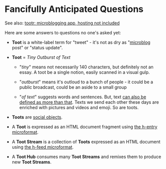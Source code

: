 # Fancifully Anticipated Questions

See also: [tootr: microblogging app, hosting not included](http://blog.lmorchard.com/2014/10/11/tootr-1)

Here are some answers to questions no one's asked yet:

  * **Toot** is a white-label term for "tweet" - it's not as dry as "[microblog][]
    post" or "status update". 

  * **Toot** = *Tiny Outburst of Text*

    * "*tiny*" means not necessarily 140 characters, but definitely not an
      essay. A toot be a single notion, easily scanned in a visual gulp.

    * "*outburst*" means it's outloud to a bunch of people - it could be a
      public broadcast, could be an aside to a small group

    * "*of text*" suggests words and sentences.
      But, text [can also be defined as more than that][def].  Texts we send
      each other these days are enriched with pictures and videos and emoji.
      So are toots.

  * **Toots** are [social objects][].

  * A **Toot** is expressed as an HTML document fragment using [the h-entry
    microformat][h-entry].
  
  * A **Toot Stream** is a collection of **Toots** expressed as an HTML
    document using [the h-feed microformat][h-feed].

  * A **Toot Hub** consumes many **Toot Streams** and remixes them to produce
    new **Toot Streams**.

[microblog]: http://en.wikipedia.org/wiki/Microblogging
[social objects]: http://en.wikipedia.org/wiki/Social_objects
[h-feed]: http://microformats.org/wiki/h-feed
[h-entry]: http://microformats.org/wiki/h-entry
[def]: http://www.merriam-webster.com/dictionary/text
[toot]: https://github.com/lmorchard/toothub/tree/ea774e76c7688e33ca5ec8144d13ae1a4c1546da#what
